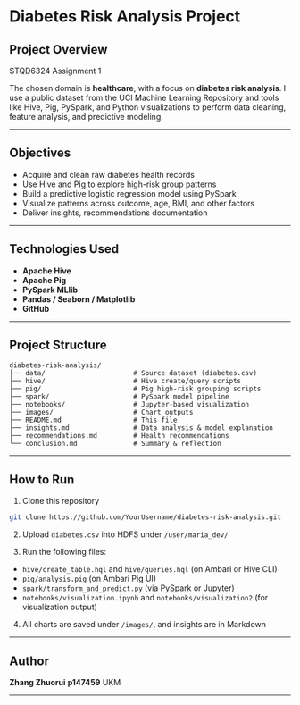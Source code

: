 # Diabetes Risk Analysis Project

## Project Overview
STQD6324 Assignment 1 

The chosen domain is **healthcare**, with a focus on **diabetes risk analysis**. I use a public dataset from the UCI Machine Learning Repository and tools like Hive, Pig, PySpark, and Python visualizations to perform data cleaning, feature analysis, and predictive modeling.

---

## Objectives

* Acquire and clean raw diabetes health records
* Use Hive and Pig to explore high-risk group patterns
* Build a predictive logistic regression model using PySpark
* Visualize patterns across outcome, age, BMI, and other factors
* Deliver insights, recommendations documentation

---

## Technologies Used

* **Apache Hive** 
* **Apache Pig**
* **PySpark MLlib** 
* **Pandas / Seaborn / Matplotlib** 
* **GitHub** 

---

## Project Structure

```
diabetes-risk-analysis/
├── data/                      # Source dataset (diabetes.csv)
├── hive/                      # Hive create/query scripts
├── pig/                       # Pig high-risk grouping scripts
├── spark/                     # PySpark model pipeline
├── notebooks/                 # Jupyter-based visualization
├── images/                    # Chart outputs
├── README.md                  # This file
├── insights.md                # Data analysis & model explanation
├── recommendations.md         # Health recommendations
└── conclusion.md              # Summary & reflection
```

---

## How to Run

1. Clone this repository

```bash
git clone https://github.com/YourUsername/diabetes-risk-analysis.git
```

2. Upload `diabetes.csv` into HDFS under `/user/maria_dev/`

3. Run the following files:

* `hive/create_table.hql` and `hive/queries.hql` (on Ambari or Hive CLI)
* `pig/analysis.pig` (on Ambari Pig UI)
* `spark/transform_and_predict.py` (via PySpark or Jupyter)
* `notebooks/visualization.ipynb` and `notebooks/visualization2` (for visualization output)

4. All charts are saved under `/images/`, and insights are in Markdown

---

## Author

**Zhang Zhuorui**
**p147459**
UKM

---

